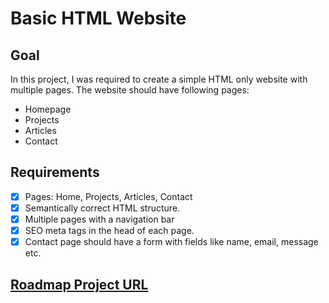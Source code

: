 # Basic HTML Website
## Goal
In this project, I was required to create a simple HTML only website with multiple pages. The website should have following pages:
<ul>
  <li>Homepage</li>
  <li>Projects</li>
  <li>Articles</li>
  <li>Contact</li>
</ul>

## Requirements

- [x] Pages: Home, Projects, Articles, Contact
- [x] Semantically correct HTML structure.
- [x] Multiple pages with a navigation bar
- [x] SEO meta tags in the head of each page.
- [x] Contact page should have a form with fields like name, email, message etc.

## <a href="https://roadmap.sh/projects/basic-html-website">Roadmap Project URL</a>
